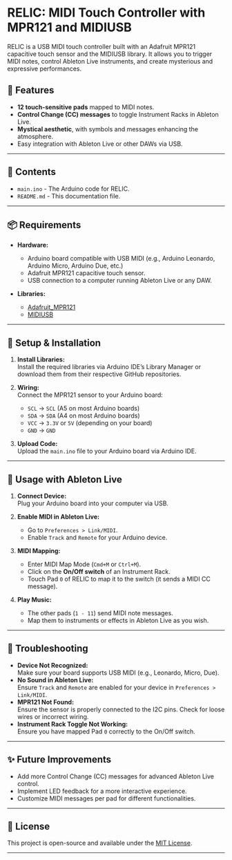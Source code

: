 # RELIC: MIDI Touch Controller with MPR121 and MIDIUSB

RELIC is a USB MIDI touch controller built with an Adafruit MPR121 capacitive touch sensor and the MIDIUSB library. It allows you to trigger MIDI notes, control Ableton Live instruments, and create mysterious and expressive performances.

## 🔮 Features
- **12 touch-sensitive pads** mapped to MIDI notes.
- **Control Change (CC) messages** to toggle Instrument Racks in Ableton Live.
- **Mystical aesthetic**, with symbols and messages enhancing the atmosphere.
- Easy integration with Ableton Live or other DAWs via USB.

---

## 📁 Contents
- `main.ino` - The Arduino code for RELIC.
- `README.md` - This documentation file.

---

## 📦 Requirements
- **Hardware:**
  - Arduino board compatible with USB MIDI (e.g., Arduino Leonardo, Arduino Micro, Arduino Due, etc.)
  - Adafruit MPR121 capacitive touch sensor.
  - USB connection to a computer running Ableton Live or any DAW.

- **Libraries:**
  - [Adafruit_MPR121](https://github.com/adafruit/Adafruit_MPR121)
  - [MIDIUSB](https://github.com/arduino-libraries/MIDIUSB)

---

## 🔧 Setup & Installation

1. **Install Libraries:**  
   Install the required libraries via Arduino IDE’s Library Manager or download them from their respective GitHub repositories.

2. **Wiring:**  
   Connect the MPR121 sensor to your Arduino board:
   - `SCL` → `SCL` (A5 on most Arduino boards)
   - `SDA` → `SDA` (A4 on most Arduino boards)
   - `VCC` → `3.3V` or `5V` (depending on your board)
   - `GND` → `GND`

3. **Upload Code:**  
   Upload the `main.ino` file to your Arduino board via Arduino IDE.

---

## 🎹 Usage with Ableton Live

1. **Connect Device:**  
   Plug your Arduino board into your computer via USB.

2. **Enable MIDI in Ableton Live:**  
   - Go to `Preferences > Link/MIDI`.
   - Enable `Track` and `Remote` for your Arduino device.

3. **MIDI Mapping:**  
   - Enter MIDI Map Mode (`Cmd+M` or `Ctrl+M`).
   - Click on the **On/Off switch** of an Instrument Rack.
   - Touch Pad `0` of RELIC to map it to the switch (it sends a MIDI CC message).

4. **Play Music:**  
   - The other pads (`1 - 11`) send MIDI note messages.
   - Map them to instruments or effects in Ableton Live as you wish.

---

## 🌌 Troubleshooting

- **Device Not Recognized:**  
  Make sure your board supports USB MIDI (e.g., Leonardo, Micro, Due).
- **No Sound in Ableton Live:**  
  Ensure `Track` and `Remote` are enabled for your device in `Preferences > Link/MIDI`.
- **MPR121 Not Found:**  
  Ensure the sensor is properly connected to the I2C pins. Check for loose wires or incorrect wiring.
- **Instrument Rack Toggle Not Working:**  
  Ensure you have mapped Pad `0` correctly to the On/Off switch.

---

## ✨ Future Improvements

- Add more Control Change (CC) messages for advanced Ableton Live control.
- Implement LED feedback for a more interactive experience.
- Customize MIDI messages per pad for different functionalities.

---

## 📜 License

This project is open-source and available under the [MIT License](LICENSE).

---

